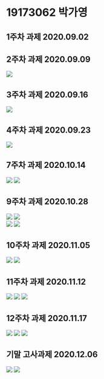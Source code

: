 # 19173062 박가영

## 1주차 과제 2020.09.02

## 2주차 과제 2020.09.09
   <img width="" height="" src="./PNG/2주차.png"></img>

## 3주차 과제 2020.09.16
   <img width="" height="" src="./PNG/3주차.png"></img>
   
## 4주차 과제 2020.09.23
   <img width="" height="" src="./PNG/4주차.png"></img>

## 7주차 과제 2020.10.14
   <img width="" height="" src="./PNG/7주차_1.png"></img>
   <img width="" height="" src="./PNG/7주차_2.png"></img>
   
## 9주차 과제 2020.10.28
   <img width="" height="" src="./PNG/9주차_1.png"></img>
   <img width="" height="" src="./PNG/9주차_2.png"></img>   
   <img width="" height="" src="./PNG/9주차_3.png"></img>
   <img width="" height="" src="./PNG/9주차_4.png"></img>   
   
## 10주차 과제 2020.11.05
   <img width="" height="" src="./PNG/10주차_1.png"></img>
   <img width="" height="" src="./PNG/10주차_2.png"></img>
   
## 11주차 과제 2020.11.12
   <img width="" height="" src="./PNG/11주차_1.png"></img>
   <img width="" height="" src="./PNG/11주차_2.png"></img>
   <img width="" height="" src="./PNG/11주차_3.png"></img>

## 12주차 과제 2020.11.17
   <img width="" height="" src="./PNG/12주차_1.png"></img>
   <img width="" height="" src="./PNG/12주차_2.png"></img>
   <img width="" height="" src="./PNG/12주차_3.png"></img>
   
## 기말 고사과제 2020.12.06


   <img width="" height="" src="./PNG/19173062_박가영(로그인페이지).png"></img>
   <img width="" height="" src="./PNG/19173062_박가영(메인페이지).png"></img>
   

